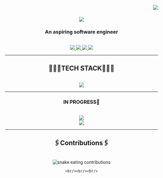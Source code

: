 <img align="right" src="https://visitor-badge.laobi.icu/badge?page_id=mompho.mompho"/>
<h1 align="center">
    <img src="https://readme-typing-svg.herokuapp.com/?
font=Righteous&size=35&center=true&vCenter=true&width=500&height=70&duration=4000&lines=Hi+There!+🤍;+I'm+Mo!;"/>
</h1>

<h3 align="center">An aspiring software engineer</h3>

<br/>

<div align="center">
  
</div>

<div align="center">
  <a href="mailto:mpho.khoza29@gmail.com">
    <img src="https://img.shields.io/badge/Gmail-333333?style=for-the-badge&logo=gmail&logoColor=red"/>
  </a>
  <a href="https://www.instagram.com/mphokhza/">
    <img src="https://img.shields.io/badge/Instagram-333333?style=for-the-badge&logo=instagram&logoColor=white"/>
  </a>
  <a href="https://www.youtube.com/channel/UCrP-JXtVMkPs7ONRhxhmtfw">
    <img src="https://img.shields.io/badge/YouTube-333333?style=for-the-badge&logo=youtube&logoColor=red"/>
  </a>
   <a href="https://www.tiktok.com/@mmmo459?is_from_webapp=1&sender_device=pc">
    <img src="https://img.shields.io/badge/TikTok-333333?style=for-the-badge&logo=tiktok&logoColor=white"/>
  </a> 
</div>

<hr/>

<h2 align="center"> 👩🏽‍💻TECH STACK👩🏽‍💻 </h2>
<br/>
<div align="center">
    <a href="https://skillicons.dev">
        <img src="https://skillicons.dev/icons?i=python,html,css,c,github,vscode" />
    </a>
<hr/>
<h3 align="center"> IN PROGRESS👾 </h3>
<br/>
<div align="center">
    <a href="https://skillicons.dev">
        <img src="https://skillicons.dev/icons?i=nodejs,javascript,express,firebase,mongodb,c,java" /> <br>
      <img src="https://skillicons.dev/icons?i=react,r,bootstrap,mui,mysql,flask,figma,git"/>
    </a>
</div>
    
<hr/>

<div align="center"> 
    <h2>🖇️Contributions🖇️</h2>
    <br>
    <img alt="snake eating contributions" src= "https://raw.githubusercontent.com/mompho/mompho/output/github-contribution-grid-snake.svg"/>
    
    <br/><br/><br/>
</div>


